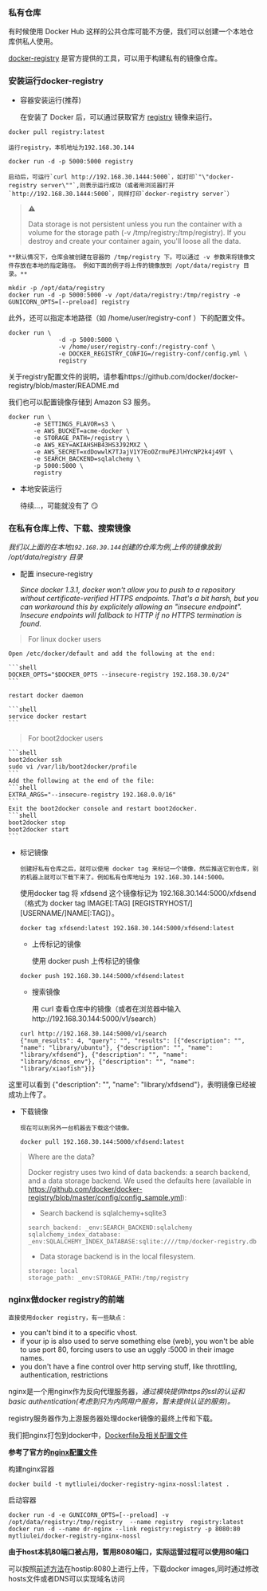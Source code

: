 ### 私有仓库

有时候使用 Docker Hub 这样的公共仓库可能不方便，我们可以创建一个本地仓库供私人使用。

[docker-registry](https://github.com/docker/docker-registry) 是官方提供的工具，可以用于构建私有的镜像仓库。

### 安装运行docker-registry

  * 容器安装运行(推荐)
 
    在安装了 Docker 后，可以通过获取官方 [registry](https://registry.hub.docker.com/_/registry/) 镜像来运行。
  ```shell
  docker pull registry:latest
  ```
  	运行registry，本机地址为192.168.30.144
  ```shell
  docker run -d -p 5000:5000 registry
  ```
  	启动后，可运行`curl http://192.168.30.1444:5000`，如打印`"\"docker-registry server\""`,则表示运行成功（或者用浏览器打开`http://192.168.30.1444:5000`，同样打印`docker-registry server`）
  
  > :warning:
  > 
  > Data storage is not persistent unless you run the container with a volume for the storage path (-v /tmp/registry:/tmp/registry). If you destroy and create your container again, you'll loose all the data.
  
  	**默认情况下，仓库会被创建在容器的 /tmp/registry 下。可以通过 -v 参数来将镜像文件存放在本地的指定路径。 例如下面的例子将上传的镜像放到 /opt/data/registry 目录。**
  ```shell
  mkdir -p /opt/data/registry
  docker run -d -p 5000:5000 -v /opt/data/registry:/tmp/registry -e GUNICORN_OPTS=[--preload] registry
  ```
  
  此外，还可以指定本地路径（如 /home/user/registry-conf ）下的配置文件。
  ```shell
  docker run \
  				-d -p 5000:5000 \
  				-v /home/user/registry-conf:/registry-conf \
  				-e DOCKER_REGISTRY_CONFIG=/registry-conf/config.yml \
  				registry
  ```
  关于registry配置文件的说明，请参看https://github.com/docker/docker-registry/blob/master/README.md
  
  我们也可以配置镜像存储到 Amazon S3 服务。
  ```shell
  docker run \
         -e SETTINGS_FLAVOR=s3 \
         -e AWS_BUCKET=acme-docker \
         -e STORAGE_PATH=/registry \
         -e AWS_KEY=AKIAHSHB43HS3J92MXZ \
         -e AWS_SECRET=xdDowwlK7TJajV1Y7EoOZrmuPEJlHYcNP2k4j49T \
         -e SEARCH_BACKEND=sqlalchemy \
         -p 5000:5000 \
         registry
  ```
  
  * 本地安装运行
  	
	待续...，可能就没有了 :smirk:

<h3 id="downimages"> 在私有仓库上传、下载、搜索镜像</h3>

_我们以上面的在本地`192.168.30.144`创建的仓库为例,上传的镜像放到 /opt/data/registry 目录_
	
  * 配置 insecure-registry
	
	_Since docker 1.3.1, docker won't allow you to push to a repository without certificate-verified HTTPS endpoints. That's a bit harsh, but you can workaround this by explicitely allowing an "insecure endpoint". Insecure endpoints will fallback to HTTP if no HTTPS termination is found._

  > For linux docker users
  
  	Open /etc/docker/default and add the following at the end:
    
	```shell
	DOCKER_OPTS="$DOCKER_OPTS --insecure-registry 192.168.30.0/24"
	```
	  
	restart docker daemon
		
	```shell
	service docker restart
	```

  > For boot2docker users
  
	```shell  
	boot2docker ssh
	sudo vi /var/lib/boot2docker/profile
	```
	Add the following at the end of the file:
	```shell
	EXTRA_ARGS="--insecure-registry 192.168.0.0/16"
	```
	Exit the boot2docker console and restart boot2docker.
	```shell
	boot2docker stop
	boot2docker start
	```

  * 标记镜像

		创建好私有仓库之后，就可以使用 docker tag 来标记一个镜像，然后推送它到仓库，别的机器上就可以下载下来了。例如私有仓库地址为 192.168.30.144:5000。
		
	  使用docker tag 将 xfdsend 这个镜像标记为 192.168.30.144:5000/xfdsend（格式为 docker tag IMAGE[:TAG] [REGISTRYHOST/][USERNAME/]NAME[:TAG]）。

	```shell
	docker tag xfdsend:latest 192.168.30.144:5000/xfdsend:latest
	```
 
	* 上传标记的镜像
	
		使用 docker push 上传标记的镜像
	```shell
	docker push 192.168.30.144:5000/xfdsend:latest
	```
	
	* 搜索镜像
	
		用 curl 查看仓库中的镜像（或者在浏览器中输入http://192.168.30.144:5000/v1/search）
	```shell
	curl http://192.168.30.144:5000/v1/search
	{"num_results": 4, "query": "", "results": [{"description": "", "name": "library/ubuntu"}, {"description": "", "name": "library/xfdsend"}, {"description": "", "name": "library/dcnos_env"}, {"description": "", "name": "library/xiaofish"}]}
	```
  这里可以看到 {"description": "", "name": "library/xfdsend"}，表明镜像已经被成功上传了。
  
  
  * 下载镜像
  
		现在可以到另外一台机器去下载这个镜像。
	```shell
	docker pull 192.168.30.144:5000/xfdsend:latest
	```
	
	
> Where are the data?
> 
> Docker registry uses two kind of data backends: a search backend, and a data storage backend. We used the defaults here (available in https://github.com/docker/docker-registry/blob/master/config/config_sample.yml):
> 
> * Search backend is sqlalchemy+sqlite3
> ```shell
> search_backend: _env:SEARCH_BACKEND:sqlalchemy
> sqlalchemy_index_database: _env:SQLALCHEMY_INDEX_DATABASE:sqlite:////tmp/docker-registry.db
> ```
> * Data storage backend is in the local filesystem.
> ```shell
> storage: local
> storage_path: _env:STORAGE_PATH:/tmp/registry
> ```
	
<h3 id="downimages">nginx做docker registry的前端</h3>

	直接使用docker registry，有一些缺点：

  * you can't bind it to a specific vhost. 
  * if your ip is also used to serve something else (web), you won't be able to use port 80, forcing users to use an uggly :5000 in their image names. 
  * you don't have a fine control over http serving stuff, like throttling, authentication, restrictions

  nginx是一个用nginx作为反向代理服务器，*通过模块提供https的ssl的认证和basic authentication(考虑到只为内网用户服务，暂未提供认证的服务)。*

  registry服务器作为上游服务器处理docker镜像的最终上传和下载。

  我们把nginx打包到docker中，[Dockerfile及相关配置文件](./dockerfile/nginx-nossl-docker-registry)
	
  **参考了官方的[nginx配置文件](https://github.com/docker/docker-registry/blob/master/contrib/nginx/nginx.conf)**
	
  构建nginx容器
  ```shell
  docker build -t mytliulei/docker-registry-nginx-nossl:latest .
  ```
  启动容器
  ```shell
  docker run -d -e GUNICORN_OPTS=[--preload] -v /opt/data/registry:/tmp/registry  --name registry  registry:latest
  docker run -d --name dr-nginx --link registry:registry -p 8080:80 mytliulei/docker-registry-nginx-nossl
  ```
  **由于host本机80端口被占用，暂用8080端口，实际运营过程可以使用80端口**

  可以按照[前述方法](#downimages)在hostip:8080上进行上传，下载docker images,同时通过修改hosts文件或者DNS可以实现域名访问
